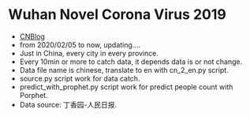 # Wuhan Novel Corona Virus 2019

- [CNBlog](https://www.cnblogs.com/helongBlog/p/12287637.html)
- from 2020/02/05 to now, updating....
- Just in China, every city in every province.
- Every 10min or more to catch data, it depends data is or not change.
- Data file name is chinese, translate to en with cn_2_en.py script.
- source.py script work for data catch.
- predict_with_prophet.py script work for predict people count with Porphet.
- Data source: 丁香园-人民日报.

